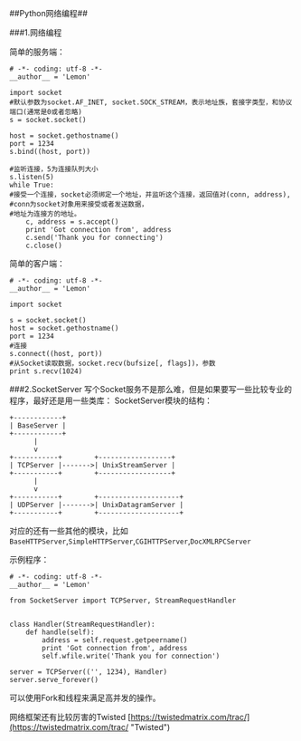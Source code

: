 ##Python网络编程##

###1.网络编程

简单的服务端：

	# -*- coding: utf-8 -*-
	__author__ = 'Lemon'

	import socket
	#默认参数为socket.AF_INET, socket.SOCK_STREAM，表示地址族，套接字类型，和协议端口(通常是0或者忽略)
	s = socket.socket()

	host = socket.gethostname()
	port = 1234
	s.bind((host, port))

	#监听连接，5为连接队列大小
	s.listen(5)
	while True:
    #接受一个连接，socket必须绑定一个地址，并监听这个连接，返回值对(conn, address),
    #conn为socket对象用来接受或者发送数据，
    #地址为连接方的地址。
    	c, address = s.accept()
    	print 'Got connection from', address
    	c.send('Thank you for connecting')
    	c.close()

简单的客户端：

	# -*- coding: utf-8 -*-
	__author__ = 'Lemon'

	import socket

	s = socket.socket()
	host = socket.gethostname()
	port = 1234
	#连接
	s.connect((host, port))
	#从Socket读取数据，socket.recv(bufsize[, flags])，参数
	print s.recv(1024)

###2.SocketServer
写个Socket服务不是那么难，但是如果要写一些比较专业的程序，最好还是用一些类库：
SocketServer模块的结构：

    +------------+
    | BaseServer |
    +------------+
          |
          v
    +-----------+        +------------------+
    | TCPServer |------->| UnixStreamServer |
    +-----------+        +------------------+
          |
          v
    +-----------+        +--------------------+
    | UDPServer |------->| UnixDatagramServer |
    +-----------+        +--------------------+


对应的还有一些其他的模块，比如 `BaseHTTPServer`,`SimpleHTTPServer`,`CGIHTTPServer`,`DocXMLRPCServer`

示例程序：


	# -*- coding: utf-8 -*-
	__author__ = 'Lemon'

	from SocketServer import TCPServer, StreamRequestHandler


	class Handler(StreamRequestHandler):
    	def handle(self):
        	address = self.request.getpeername()
        	print 'Got connection from', address
        	self.wfile.write('Thank you for connection')

	server = TCPServer(('', 1234), Handler)
	server.serve_forever()	
可以使用Fork和线程来满足高并发的操作。

网络框架还有比较厉害的Twisted [https://twistedmatrix.com/trac/](https://twistedmatrix.com/trac/ "Twisted")